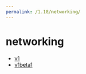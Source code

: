 ```yaml
---
permalink: /1.18/networking/
---
```


# networking



* [v1](v1/index.md)
* [v1beta1](v1beta1/index.md)